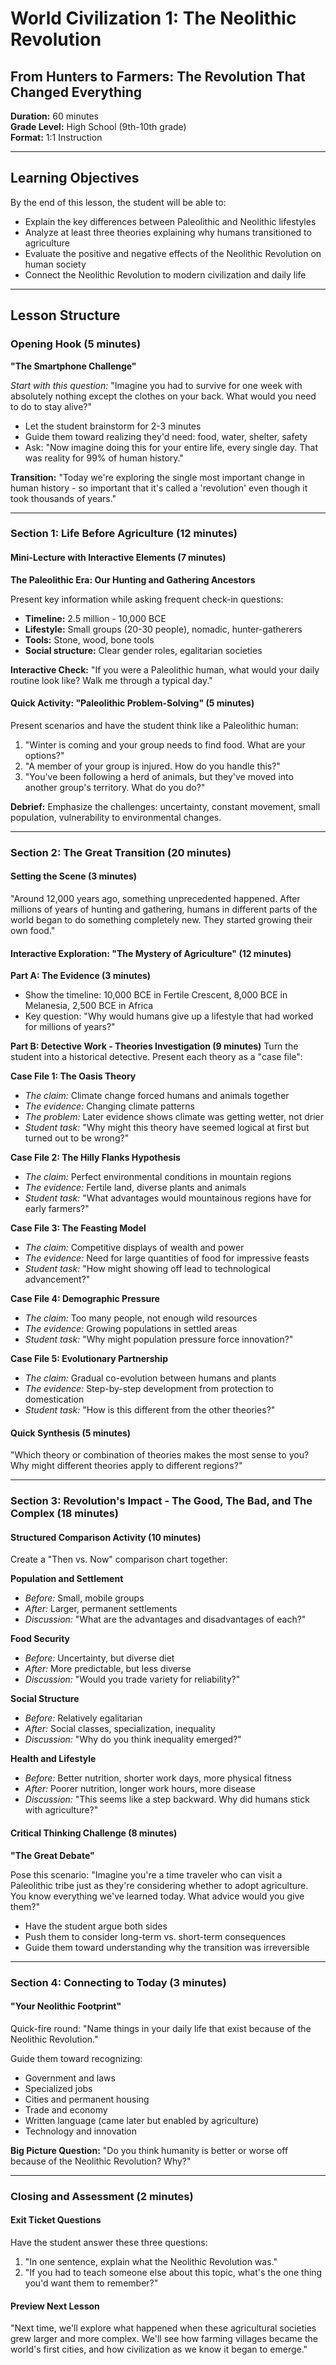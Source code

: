 # World Civilization 1: The Neolithic Revolution
## From Hunters to Farmers: The Revolution That Changed Everything

**Duration:** 60 minutes  
**Grade Level:** High School (9th-10th grade)  
**Format:** 1:1 Instruction

---

## Learning Objectives
By the end of this lesson, the student will be able to:
- Explain the key differences between Paleolithic and Neolithic lifestyles
- Analyze at least three theories explaining why humans transitioned to agriculture
- Evaluate the positive and negative effects of the Neolithic Revolution on human society
- Connect the Neolithic Revolution to modern civilization and daily life

---

## Lesson Structure

### Opening Hook (5 minutes)
**"The Smartphone Challenge"**

*Start with this question:* "Imagine you had to survive for one week with absolutely nothing except the clothes on your back. What would you need to do to stay alive?"

- Let the student brainstorm for 2-3 minutes
- Guide them toward realizing they'd need: food, water, shelter, safety
- Ask: "Now imagine doing this for your entire life, every single day. That was reality for 99% of human history."

**Transition:** "Today we're exploring the single most important change in human history - so important that it's called a 'revolution' even though it took thousands of years."

---

### Section 1: Life Before Agriculture (12 minutes)

#### Mini-Lecture with Interactive Elements (7 minutes)
**The Paleolithic Era: Our Hunting and Gathering Ancestors**

Present key information while asking frequent check-in questions:

- **Timeline:** 2.5 million - 10,000 BCE
- **Lifestyle:** Small groups (20-30 people), nomadic, hunter-gatherers
- **Tools:** Stone, wood, bone tools
- **Social structure:** Clear gender roles, egalitarian societies

**Interactive Check:** "If you were a Paleolithic human, what would your daily routine look like? Walk me through a typical day."

#### Quick Activity: "Paleolithic Problem-Solving" (5 minutes)
Present scenarios and have the student think like a Paleolithic human:
1. "Winter is coming and your group needs to find food. What are your options?"
2. "A member of your group is injured. How do you handle this?"
3. "You've been following a herd of animals, but they've moved into another group's territory. What do you do?"

**Debrief:** Emphasize the challenges: uncertainty, constant movement, small population, vulnerability to environmental changes.

---

### Section 2: The Great Transition (20 minutes)

#### Setting the Scene (3 minutes)
"Around 12,000 years ago, something unprecedented happened. After millions of years of hunting and gathering, humans in different parts of the world began to do something completely new. They started growing their own food."

#### Interactive Exploration: "The Mystery of Agriculture" (12 minutes)

**Part A: The Evidence (3 minutes)**
- Show the timeline: 10,000 BCE in Fertile Crescent, 8,000 BCE in Melanesia, 2,500 BCE in Africa
- Key question: "Why would humans give up a lifestyle that had worked for millions of years?"

**Part B: Detective Work - Theories Investigation (9 minutes)**
Turn the student into a historical detective. Present each theory as a "case file":

**Case File 1: The Oasis Theory**
- *The claim:* Climate change forced humans and animals together
- *The evidence:* Changing climate patterns
- *The problem:* Later evidence shows climate was getting wetter, not drier
- *Student task:* "Why might this theory have seemed logical at first but turned out to be wrong?"

**Case File 2: The Hilly Flanks Hypothesis**
- *The claim:* Perfect environmental conditions in mountain regions
- *The evidence:* Fertile land, diverse plants and animals
- *Student task:* "What advantages would mountainous regions have for early farmers?"

**Case File 3: The Feasting Model**
- *The claim:* Competitive displays of wealth and power
- *The evidence:* Need for large quantities of food for impressive feasts
- *Student task:* "How might showing off lead to technological advancement?"

**Case File 4: Demographic Pressure**
- *The claim:* Too many people, not enough wild resources
- *The evidence:* Growing populations in settled areas
- *Student task:* "Why might population pressure force innovation?"

**Case File 5: Evolutionary Partnership**
- *The claim:* Gradual co-evolution between humans and plants
- *The evidence:* Step-by-step development from protection to domestication
- *Student task:* "How is this different from the other theories?"

#### Quick Synthesis (5 minutes)
"Which theory or combination of theories makes the most sense to you? Why might different theories apply to different regions?"

---

### Section 3: Revolution's Impact - The Good, The Bad, and The Complex (18 minutes)

#### Structured Comparison Activity (10 minutes)
Create a "Then vs. Now" comparison chart together:

**Population and Settlement**
- *Before:* Small, mobile groups
- *After:* Larger, permanent settlements
- *Discussion:* "What are the advantages and disadvantages of each?"

**Food Security**
- *Before:* Uncertainty, but diverse diet
- *After:* More predictable, but less diverse
- *Discussion:* "Would you trade variety for reliability?"

**Social Structure**
- *Before:* Relatively egalitarian
- *After:* Social classes, specialization, inequality
- *Discussion:* "Why do you think inequality emerged?"

**Health and Lifestyle**
- *Before:* Better nutrition, shorter work days, more physical fitness
- *After:* Poorer nutrition, longer work hours, more disease
- *Discussion:* "This seems like a step backward. Why did humans stick with agriculture?"

#### Critical Thinking Challenge (8 minutes)
**"The Great Debate"**

Pose this scenario: "Imagine you're a time traveler who can visit a Paleolithic tribe just as they're considering whether to adopt agriculture. You know everything we've learned today. What advice would you give them?"

- Have the student argue both sides
- Push them to consider long-term vs. short-term consequences
- Guide them toward understanding why the transition was irreversible

---

### Section 4: Connecting to Today (3 minutes)

#### "Your Neolithic Footprint"
Quick-fire round: "Name things in your daily life that exist because of the Neolithic Revolution."

Guide them toward recognizing:
- Government and laws
- Specialized jobs
- Cities and permanent housing
- Trade and economy
- Written language (came later but enabled by agriculture)
- Technology and innovation

**Big Picture Question:** "Do you think humanity is better or worse off because of the Neolithic Revolution? Why?"

---

### Closing and Assessment (2 minutes)

#### Exit Ticket Questions
Have the student answer these three questions:

1. "In one sentence, explain what the Neolithic Revolution was."
3. "If you had to teach someone else about this topic, what's the one thing you'd want them to remember?"

#### Preview Next Lesson
"Next time, we'll explore what happened when these agricultural societies grew larger and more complex. We'll see how farming villages became the world's first cities, and how civilization as we know it began to emerge."